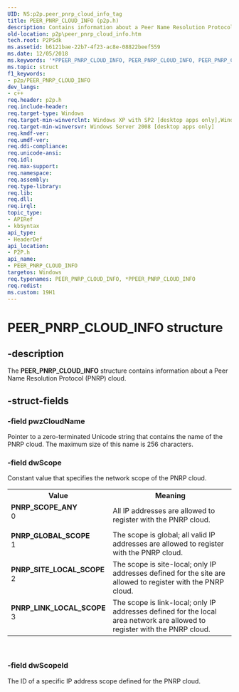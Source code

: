 ```yaml
---
UID: NS:p2p.peer_pnrp_cloud_info_tag
title: PEER_PNRP_CLOUD_INFO (p2p.h)
description: Contains information about a Peer Name Resolution Protocol (PNRP) cloud.
old-location: p2p\peer_pnrp_cloud_info.htm
tech.root: P2PSdk
ms.assetid: b6121bae-22b7-4f23-ac8e-08822beef559
ms.date: 12/05/2018
ms.keywords: '*PPEER_PNRP_CLOUD_INFO, PEER_PNRP_CLOUD_INFO, PEER_PNRP_CLOUD_INFO structure [Peer Networking], PNRP_GLOBAL_SCOPE, PNRP_LINK_LOCAL_SCOPE, PNRP_SCOPE_ANY, PNRP_SITE_LOCAL_SCOPE, PPEER_PNRP_CLOUD_INFO, PPEER_PNRP_CLOUD_INFO structure pointer [Peer Networking], p2p.peer_pnrp_cloud_info, p2p/PEER_PNRP_CLOUD_INFO, p2p/PPEER_PNRP_CLOUD_INFO'
ms.topic: struct
f1_keywords:
- p2p/PEER_PNRP_CLOUD_INFO
dev_langs:
- c++
req.header: p2p.h
req.include-header: 
req.target-type: Windows
req.target-min-winverclnt: Windows XP with SP2 [desktop apps only],Windows XP with SP1 with the Advanced Networking Pack for Windows XP
req.target-min-winversvr: Windows Server 2008 [desktop apps only]
req.kmdf-ver: 
req.umdf-ver: 
req.ddi-compliance: 
req.unicode-ansi: 
req.idl: 
req.max-support: 
req.namespace: 
req.assembly: 
req.type-library: 
req.lib: 
req.dll: 
req.irql: 
topic_type:
- APIRef
- kbSyntax
api_type:
- HeaderDef
api_location:
- P2P.h
api_name:
- PEER_PNRP_CLOUD_INFO
targetos: Windows
req.typenames: PEER_PNRP_CLOUD_INFO, *PPEER_PNRP_CLOUD_INFO
req.redist: 
ms.custom: 19H1
---
```


# PEER_PNRP_CLOUD_INFO structure


## -description


The <b>PEER_PNRP_CLOUD_INFO</b> structure contains information about a Peer Name Resolution Protocol (PNRP) cloud.


## -struct-fields




### -field pwzCloudName

Pointer to a zero-terminated Unicode string that contains the name of the PNRP cloud. The maximum size of this name is 256 characters.


### -field dwScope

Constant value that specifies the network scope of the PNRP cloud.

<table>
<tr>
<th>Value</th>
<th>Meaning</th>
</tr>
<tr>
<td width="40%"><a id="PNRP_SCOPE_ANY"></a><a id="pnrp_scope_any"></a><dl>
<dt><b>PNRP_SCOPE_ANY</b></dt>
<dt>0</dt>
</dl>
</td>
<td width="60%">
All IP addresses are allowed to register with the PNRP cloud.

</td>
</tr>
<tr>
<td width="40%"><a id="PNRP_GLOBAL_SCOPE"></a><a id="pnrp_global_scope"></a><dl>
<dt><b>PNRP_GLOBAL_SCOPE</b></dt>
<dt>1</dt>
</dl>
</td>
<td width="60%">
The scope is global; all valid  IP addresses are allowed to register with the PNRP cloud.

</td>
</tr>
<tr>
<td width="40%"><a id="PNRP_SITE_LOCAL_SCOPE"></a><a id="pnrp_site_local_scope"></a><dl>
<dt><b>PNRP_SITE_LOCAL_SCOPE</b></dt>
<dt>2</dt>
</dl>
</td>
<td width="60%">
The scope is site-local; only IP addresses defined for the site are allowed to register with the PNRP cloud.

</td>
</tr>
<tr>
<td width="40%"><a id="PNRP_LINK_LOCAL_SCOPE"></a><a id="pnrp_link_local_scope"></a><dl>
<dt><b>PNRP_LINK_LOCAL_SCOPE</b></dt>
<dt>3</dt>
</dl>
</td>
<td width="60%">
The scope is link-local; only IP addresses defined for the local area network are allowed to register with the PNRP cloud.

</td>
</tr>
</table>
 


### -field dwScopeId

The ID of a specific IP address scope defined for the PNRP cloud.

